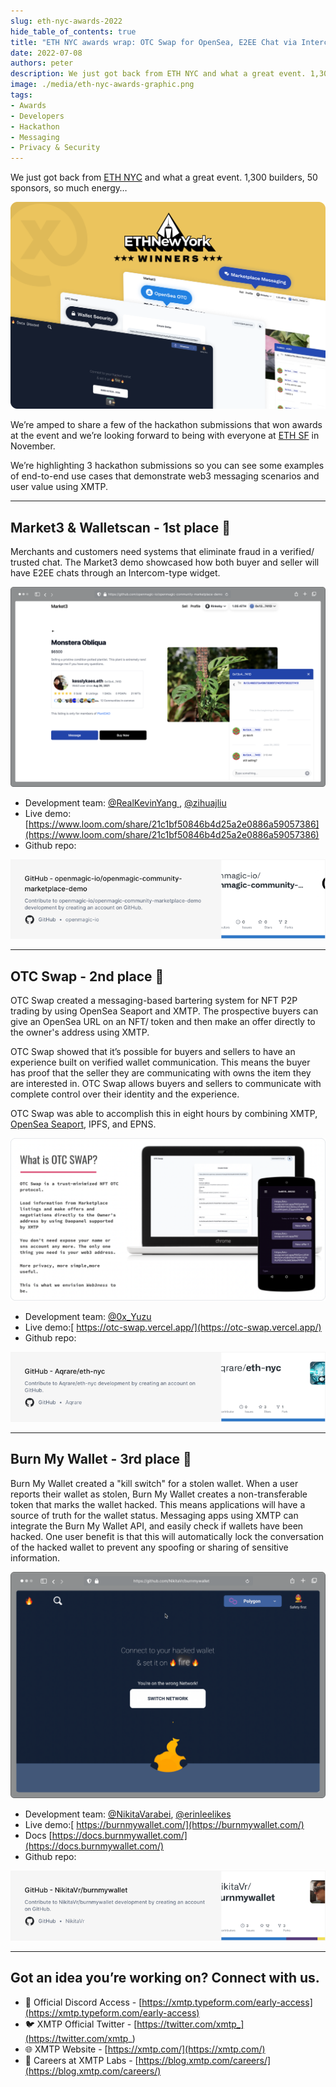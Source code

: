 ```yaml
---
slug: eth-nyc-awards-2022
hide_table_of_contents: true
title: "ETH NYC awards wrap: OTC Swap for OpenSea, E2EE Chat via Intercom widget, and a kill switch “Burn My Wallet” for hacked wallets"
date: 2022-07-08
authors: peter
description: We just got back from ETH NYC and what a great event. 1,300 builders, 50 sponsors, so much energy…
image: ./media/eth-nyc-awards-graphic.png
tags:
- Awards
- Developers
- Hackathon
- Messaging
- Privacy & Security
---
```


We just got back from [ETH NYC](https://ethglobal.com/) and what a great event. 1,300 builders, 50 sponsors, so much energy…

![](./media/eth-nyc-awards-graphic.png)

<!--truncate-->

We’re amped to share a few of the hackathon submissions that won awards at the event and we’re looking forward to being with everyone at [ETH SF](https://sf.ethglobal.com/) in November.

We’re highlighting 3 hackathon submissions so you can see some examples of end-to-end use cases that demonstrate web3 messaging scenarios and user value using XMTP.

---


## Market3 & Walletscan - 1st place 🥇

Merchants and customers need systems that eliminate fraud in a verified/ trusted chat. The Market3 demo showcased how both buyer and seller will have E2EE chats through an Intercom-type widget.

![alt_text](media/market3-2.png)

* Development team: [@RealKevinYang ](https://twitter.com/RealKevinYang), [@zihuajliu](https://twitter.com/zihuajliu)
* Live demo: [https://www.loom.com/share/21c1bf50846b4d25a2e0886a59057386](https://www.loom.com/share/21c1bf50846b4d25a2e0886a59057386)
* Github repo:

[![](media/openmagic-repo-card.png)](https://github.com/openmagic-io/openmagic-community-marketplace-demo)

---


## OTC Swap - 2nd place 🥈

OTC Swap created a messaging-based bartering system for NFT P2P trading by using OpenSea Seaport and XMTP. The prospective buyers can give an OpenSea URL on an NFT/ token and then make an offer directly to the owner's address using XMTP.

OTC Swap showed that it’s possible for buyers and sellers to have an experience built on verified wallet communication. This means the buyer has proof that the seller they are communicating with owns the item they are interested in. OTC Swap allows buyers and sellers to communicate with complete control over their identity and the experience.

OTC Swap was able to accomplish this in eight hours by combining XMTP, [OpenSea Seaport](https://opensea.io/blog/announcements/launching-seaport-saving-the-community-millions-in-fees/), IPFS, and EPNS.

![alt_text](media/image--1--1-2.png)

* Development team: [@0x_Yuzu](https://twitter.com/0x_Yuzu)
* Live demo:[ https://otc-swap.vercel.app/](https://otc-swap.vercel.app/)
* Github repo:

[![](media/otcswap-repo-card.png)](https://github.com/Aqrare/eth-nyc)

---


## Burn My Wallet - 3rd place 🥉

Burn My Wallet created a "kill switch" for a stolen wallet. When a user reports their wallet as stolen, Burn My Wallet creates a non-transferable token that marks the wallet hacked. This means applications will have a source of truth for the wallet status.  Messaging apps using XMTP can integrate the Burn My Wallet API, and easily check if wallets have been hacked. One user benefit is that this will automatically lock the conversation of the hacked wallet to prevent any spoofing or sharing of sensitive information.

![alt_text](media/burnmywallet-3.png)

* Development team: [@NikitaVarabei](https://twitter.com/NikitaVarabei), [@erinleelikes](https://twitter.com/erinleelikes)
* Live demo:[ https://burnmywallet.com/](https://burnmywallet.com/)
* Docs [https://docs.burnmywallet.com/](https://docs.burnmywallet.com/)
* Github repo:

[![](media/burnmywallet-repo-card.png)](https://github.com/NikitaVr/burnmywallet)

---


## Got an idea you’re working on? Connect with us.

* 👾 Official Discord Access - [https://xmtp.typeform.com/early-access](https://xmtp.typeform.com/early-access)
* 🐦 XMTP Official Twitter - [https://twitter.com/xmtp_](https://twitter.com/xmtp_)
* 🌐 XMTP Website - [https://xmtp.com/](https://xmtp.com/)
* 📖 Careers at XMTP Labs - [https://blog.xmtp.com/careers/](https://blog.xmtp.com/careers/)

